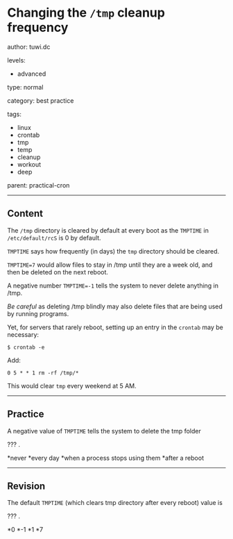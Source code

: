 # Changing the `/tmp` cleanup frequency
author: tuwi.dc

levels:

  - advanced

type: normal

category: best practice

tags:
  - linux
  - crontab
  - tmp
  - temp
  - cleanup
  - workout
  - deep


parent: practical-cron

---
## Content

The `/tmp` directory is cleared by default at every boot as the `TMPTIME` in `/etc/default/rcS` is 0 by default.

`TMPTIME` says how frequently (in days) the `tmp` directory should be cleared. 

`TMPTIME=7` would allow files to stay in /tmp until they are a week old, and then be deleted on the next reboot. 

A negative number `TMPTIME=-1` tells the system to never delete anything in /tmp.

*Be careful* as deleting /tmp blindly may also delete files that are being used by running programs.

Yet, for servers that rarely reboot, setting up an entry in the `crontab` may be necessary:

```
$ crontab -e
```
Add:
```
0 5 * * 1 rm -rf /tmp/*
```
This would clear `tmp` every weekend at 5 AM.

---
## Practice

A negative value of `TMPTIME`  tells the system to delete the tmp folder 

??? .

*never
*every day
*when a process stops using them
*after a reboot

---
## Revision

The default `TMPTIME`  (which clears tmp directory after every reboot) value is 

??? .

*0
*-1
*1
*7
